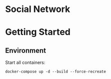 Social Network 
============

# Getting Started

## Environment

Start all containers:

```
docker-compose up -d --build --force-recreate
```